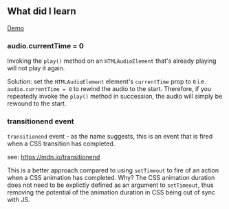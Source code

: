 ## What did I learn

[Demo](https://eowino.github.io/JS30/JSDrumKit/)

### audio.currentTime = 0
Invoking the `play()` method on an `HTMLAudioElement` that's already playing will not play it again.

Solution: set the `HTMLAudioElement` element's `currentTime` prop to `0` i.e. `audio.currentTime = 0` to rewind the audio to the start. Therefore, if you repeatedly invoke the `play()` method in succession, 
the audio will simply be rewound to the start.

### transitionend event
`transitionend` event - as the name suggests, this is an event that is fired when a CSS transition
has completed.

see: https://mdn.io/transitionend

This is a better approach compared to using `setTimeout` to fire of an action when a CSS animation
has completed. Why? The CSS animation duration does not need to be explictly defined as an argument
to `setTimeout`, thus removing the potential of the animation duration in CSS being out of sync with JS.